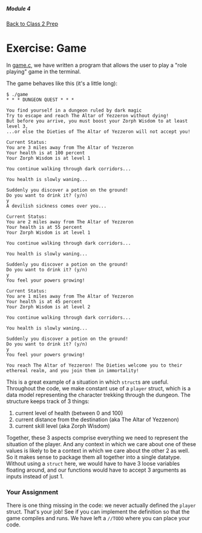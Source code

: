 ##### Module 4
[Back to Class 2 Prep](../../class2-prep#structs)
# Exercise: Game

In [game.c](./game.c), we have written a program that allows the user to play a "role playing" game in the terminal.

The game behaves like this (it's a little long):

```nohighlight
$ ./game
* * * DUNGEON QUEST * * *

You find yourself in a dungeon ruled by dark magic
Try to escape and reach The Altar of Yezzeron without dying!
But before you arrive, you must boost your Zorph Wisdom to at least level 3,
...or else the Dieties of The Altar of Yezzeron will not accept you!

Current Status: 
You are 3 miles away from The Altar of Yezzeron
Your health is at 100 percent
Your Zorph Wisdom is at level 1

You continue walking through dark corridors...

You health is slowly waning...

Suddenly you discover a potion on the ground!
Do you want to drink it? (y/n)
y
A devilish sickness comes over you...

Current Status: 
You are 2 miles away from The Altar of Yezzeron
Your health is at 55 percent
Your Zorph Wisdom is at level 1

You continue walking through dark corridors...

You health is slowly waning...

Suddenly you discover a potion on the ground!
Do you want to drink it? (y/n)
y
You feel your powers growing!

Current Status: 
You are 1 miles away from The Altar of Yezzeron
Your health is at 45 percent
Your Zorph Wisdom is at level 2

You continue walking through dark corridors...

You health is slowly waning...

Suddenly you discover a potion on the ground!
Do you want to drink it? (y/n)
y
You feel your powers growing!

You reach The Altar of Yezzeron! The Dieties welcome you to their ethereal realm, and you join them in immortality!
```

This is a great example of a situation in which `struct`s are useful. Throughout the code, we make constant use of a `player` struct, which is a data model representing the character trekking through the dungeon. The structure keeps track of 3 things:

1. current level of health (between 0 and 100)
2. current distance from the destination (aka The Altar of Yezzenon)
3. current skill level (aka Zorph Wisdom)

Together, these 3 aspects comprise everything we need to represent the situation of the player. And any context in which we care about one of these values is likely to be a context in which we care about the other 2 as well. So it makes sense to package them all together into a single datatype. Without using a `struct` here, we would have to have 3 loose variables floating around, and our functions would have to accept 3 arguments as inputs instead of just 1.

### Your Assignment

There is one thing missing in the code: we never actually defined the `player` struct. That's your job! See if you can implement the definition so that the game compiles and runs. We have left a `//TODO` where you can place your code.

